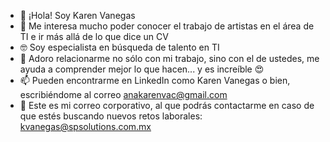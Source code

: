 - 👋 ¡Hola! Soy Karen Vanegas 
- 👀 Me interesa mucho poder conocer el trabajo de artistas en el área de TI e ir más allá de lo que dice un CV
- 🤓 Soy especialista en búsqueda de talento en TI
- 💞️ Adoro relacionarme no sólo con mi trabajo, sino con el de ustedes, me ayuda a comprender mejor lo que hacen... y es increíble 😍
- 📫 Pueden encontrarme en LinkedIn como Karen Vanegas o bien, escribiéndome al correo anakarenvac@gmail.com 
- 🏢 Este es mi correo corporativo, al que podrás contactarme en caso de que estés buscando nuevos retos laborales: kvanegas@spsolutions.com.mx 

<!---
KarenVaC/KarenVaC is a ✨ special ✨ repository because its `README.md` (this file) appears on your GitHub profile.
You can click the Preview link to take a look at your changes.
--->
